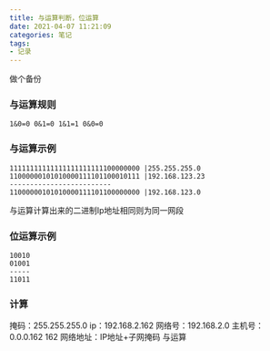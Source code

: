 ```yaml
---
title: 与运算判断，位运算
date: 2021-04-07 11:21:09
categories: 笔记
tags: 
- 记录
---
```

做个备份
### 与运算规则
`1&0=0
0&1=0
1&1=1
0&0=0`

### 与运算示例
```
11111111111111111111111100000000 |255.255.255.0
11000000101010000111101100010111 |192.168.123.23
-------------------------
11000000101010000111101100000000 |192.168.123.0
```
与运算计算出来的二进制Ip地址相同则为同一网段

### 位运算示例
```
10010
01001
-----
11011
```

### 计算
掩码：255.255.255.0
ip：192.168.2.162
网络号：192.168.2.0
主机号：0.0.0.162 162
网络地址：IP地址+子网掩码 与运算

